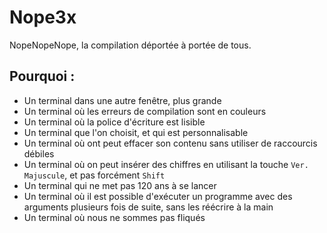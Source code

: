 # Nope3x

NopeNopeNope, la compilation déportée à portée de tous.


## Pourquoi :

- Un terminal dans une autre fenêtre, plus grande
- Un terminal où les erreurs de compilation sont en couleurs
- Un terminal où la police d'écriture est lisible
- Un terminal que l'on choisit, et qui est personnalisable
- Un terminal où ont peut effacer son contenu sans utiliser de raccourcis débiles
- Un terminal où on peut insérer des chiffres en utilisant la touche `Ver. Majuscule`, et pas forcément `Shift`
- Un terminal qui ne met pas 120 ans à se lancer
- Un terminal où il est possible d'exécuter un programme avec des arguments plusieurs fois de suite, sans les réécrire à la main
- Un terminal où nous ne sommes pas fliqués
